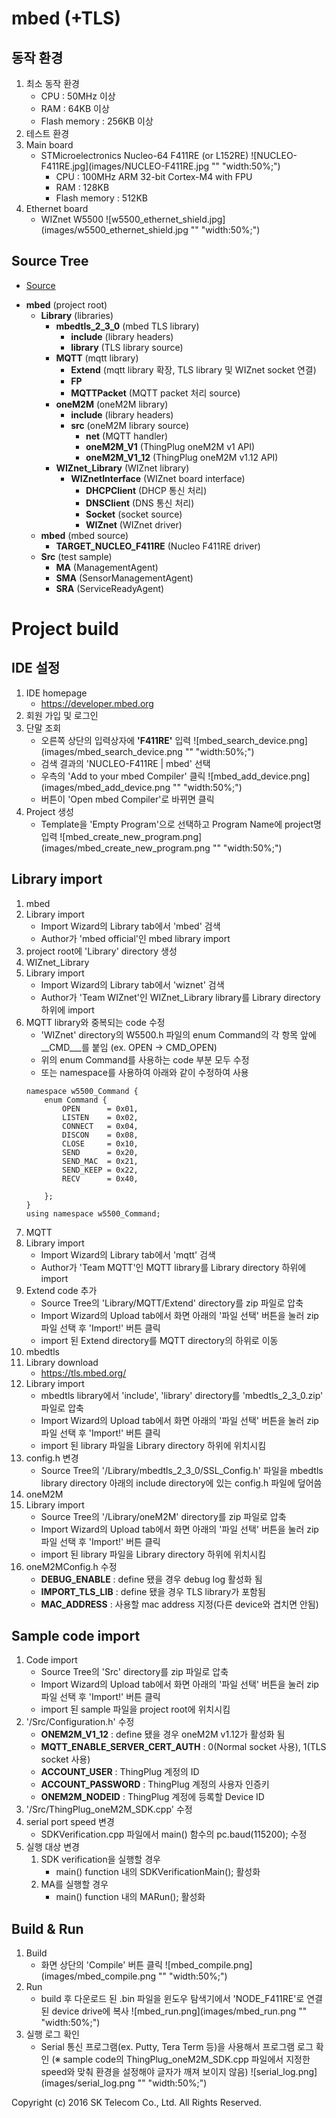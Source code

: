 mbed (+TLS)
===

동작 환경
---
1. 최소 동작 환경
	+ CPU : 50MHz 이상
	+ RAM : 64KB 이상
	+ Flash memory : 256KB 이상
2. 테스트 환경
 1. Main board
	+ STMicroelectronics Nucleo-64 F411RE (or L152RE)
	![NUCLEO-F411RE.jpg](images/NUCLEO-F411RE.jpg "" "width:50%;")
		+ CPU : 100MHz ARM 32-bit Cortex-M4 with FPU
		+ RAM : 128KB
		+ Flash memory : 512KB
 2. Ethernet board
	+ WIZnet W5500
    ![w5500_ethernet_shield.jpg](images/w5500_ethernet_shield.jpg "" "width:50%;")

Source Tree
---
* [Source](https://github.com/SKT-ThingPlug/thingplug-device-sdk-C/tree/master/mbed)
+ __mbed__ (project root)
	+ __Library__ (libraries)
		+ __mbedtls_2_3_0__ (mbed TLS library)
			+ __include__ (library headers)
			+ __library__ (TLS library source)
		+ __MQTT__ (mqtt library)
			+ __Extend__ (mqtt library 확장, TLS library 및 WIZnet socket 연결)
			+ __FP__
			+ __MQTTPacket__ (MQTT packet 처리 source)
		+ __oneM2M__ (oneM2M library)
			+ __include__ (library headers)
			+ __src__ (oneM2M library source)
				+ __net__ (MQTT handler)
				+ __oneM2M_V1__ (ThingPlug oneM2M v1 API)
				+ __oneM2M_V1_12__ (ThingPlug oneM2M v1.12 API)
		+ __WIZnet_Library__ (WIZnet library)
			+ __WIZnetInterface__ (WIZnet board interface)
				+ __DHCPClient__ (DHCP 통신 처리)
				+ __DNSClient__ (DNS 통신 처리)
				+ __Socket__ (socket source)
				+ __WIZnet__ (WIZnet driver)
	+ __mbed__ (mbed source)
		+ __TARGET_NUCLEO_F411RE__ (Nucleo F411RE driver)
	+ __Src__ (test sample)
		+ __MA__ (ManagementAgent)
		+ __SMA__ (SensorManagementAgent)
		+ __SRA__ (ServiceReadyAgent)

Project build
===

IDE 설정
---
1. IDE homepage
	+ https://developer.mbed.org
2. 회원 가입 및 로그인
3. 단말 조회
	+ 오른쪽 상단의 입력상자에 __'F411RE'__ 입력
	![mbed_search_device.png](images/mbed_search_device.png "" "width:50%;")
	+ 검색 결과의 'NUCLEO-F411RE | mbed' 선택
	+ 우측의 'Add to your mbed Compiler' 클릭
	![mbed_add_device.png](images/mbed_add_device.png "" "width:50%;")
	+ 버튼이 'Open mbed Compiler'로 바뀌면 클릭
4. Project 생성
	+ Template을 'Empty Program'으로 선택하고 Program Name에 project명 입력
	![mbed_create_new_program.png](images/mbed_create_new_program.png "" "width:50%;")

Library import
---
1. mbed
 1. Library import
	+ Import Wizard의 Library tab에서 'mbed' 검색
	+ Author가 'mbed official'인 mbed library import
2. project root에 'Library' directory 생성
3. WIZnet_Library
 1. Library import
	+ Import Wizard의 Library tab에서 'wiznet' 검색
	+ Author가 'Team WIZnet'인 WIZnet_Library library를 Library directory 하위에 import
 2. MQTT library와 중복되는 code 수정
	+ 'WIZnet' directory의 W5500.h 파일의 enum Command의 각 항목 앞에 __CMD___를 붙임 (ex. OPEN -> CMD_OPEN)
	+ 위의 enum Command를 사용하는 code 부분 모두 수정
	+ 또는 namespace를 사용하여 아래와 같이 수정하여 사용
	```
	namespace w5500_Command {
		enum Command {
		    OPEN      = 0x01,
		    LISTEN    = 0x02,
		    CONNECT   = 0x04,
		    DISCON    = 0x08,
		    CLOSE     = 0x10,
		    SEND      = 0x20,
		    SEND_MAC  = 0x21, 
		    SEND_KEEP = 0x22,
		    RECV      = 0x40,

		};
	}
	using namespace w5500_Command;
	```
4. MQTT
 1. Library import
	+ Import Wizard의 Library tab에서 'mqtt' 검색
	+ Author가 'Team MQTT'인 MQTT library를 Library directory 하위에 import
 2. Extend code 추가
	+ Source Tree의 'Library/MQTT/Extend' directory를 zip 파일로 압축
	+ Import Wizard의 Upload tab에서 화면 아래의 '파일 선택' 버튼을 눌러 zip 파일 선택 후 'Import!' 버튼 클릭
	+ import 된 Extend directory를 MQTT directory의 하위로 이동
5. mbedtls
 1. Library download
	+ https://tls.mbed.org/
 2. Library import
	+ mbedtls library에서 'include', 'library' directory를 'mbedtls_2_3_0.zip' 파일로 압축
	+ Import Wizard의 Upload tab에서 화면 아래의 '파일 선택' 버튼을 눌러 zip 파일 선택 후 'Import!' 버튼 클릭
	+ import 된 library 파일을 Library directory 하위에 위치시킴
 3. config.h 변경
	+ Source Tree의 '/Library/mbedtls_2_3_0/SSL_Config.h' 파일을 mbedtls library directory 아래의 include directory에 있는 config.h 파일에 덮어씀
6. oneM2M
 1. Library import
	+ Source Tree의 '/Library/oneM2M' directory를 zip 파일로 압축
	+ Import Wizard의 Upload tab에서 화면 아래의 '파일 선택' 버튼을 눌러 zip 파일 선택 후 'Import!' 버튼 클릭
	+ import 된 library 파일을 Library directory 하위에 위치시킴
 2. oneM2MConfig.h 수정
	+ __DEBUG_ENABLE__ : define 됐을 경우 debug log 활성화 됨
	+ __IMPORT_TLS_LIB__ : define 됐을 경우 TLS library가 포함됨
	+ __MAC_ADDRESS__ : 사용할 mac address 지정(다른 device와 겹치면 안됨)

Sample code import
---
1. Code import
	+ Source Tree의 'Src' directory를 zip 파일로 압축
	+ Import Wizard의 Upload tab에서 화면 아래의 '파일 선택' 버튼을 눌러 zip 파일 선택 후 'Import!' 버튼 클릭
	+ import 된 sample 파일을 project root에 위치시킴
2. '/Src/Configuration.h' 수정
	+ __ONEM2M_V1_12__ : define 됐을 경우 oneM2M v1.12가 활성화 됨
	+ __MQTT_ENABLE_SERVER_CERT_AUTH__ : 0(Normal socket 사용), 1(TLS socket 사용)
	+ __ACCOUNT_USER__ : ThingPlug 계정의 ID
	+ __ACCOUNT_PASSWORD__ : ThingPlug 계정의 사용자 인증키
	+ __ONEM2M_NODEID__ : ThingPlug 계정에 등록할 Device ID
3. '/Src/ThingPlug_oneM2M_SDK.cpp' 수정
 1. serial port speed 변경
	+ SDKVerification.cpp 파일에서 main() 함수의 pc.baud(115200); 수정
 2. 실행 대상 변경
	1. SDK verification을 실행할 경우
		+ main() function 내의 SDKVerificationMain(); 활성화
	2. MA를 실행할 경우
		+ main() function 내의 MARun(); 활성화

Build & Run
---
1. Build
	+ 화면 상단의 'Compile' 버튼 클릭
	![mbed_compile.png](images/mbed_compile.png "" "width:50%;")
2. Run
	+ build 후 다운로드 된 .bin 파일을 윈도우 탐색기에서 'NODE_F411RE'로 연결된 device drive에 복사
	![mbed_run.png](images/mbed_run.png "" "width:50%;")
3. 실행 로그 확인
	+ Serial 통신 프로그램(ex. Putty, Tera Term 등)을 사용해서 프로그램 로그 확인
	(※ sample code의 ThingPlug_oneM2M_SDK.cpp 파일에서 지정한 speed와 맞춰 환경을 설정해야 글자가 깨져 보이지 않음)
	![serial_log.png](images/serial_log.png "" "width:50%;")

Copyright (c) 2016 SK Telecom Co., Ltd. All Rights Reserved.
